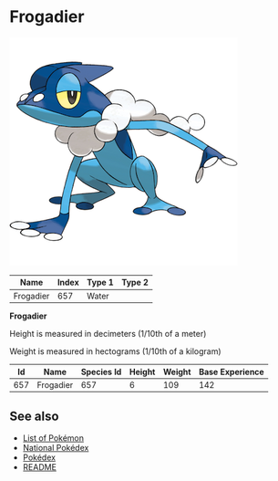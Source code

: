 # Frogadier


![Frogadier](images/657.png)

| **Name** | **Index** | **Type 1** | **Type 2** |
|----|----|----|----|
| Frogadier | 657 | Water  |  |

**Frogadier** 


Height is measured in decimeters (1/10th of a meter)

Weight is measured in hectograms (1/10th of a kilogram)

| **Id** | **Name** | **Species Id** | **Height** | **Weight** | **Base Experience** |
|--------|----------|----------------|------------|------------|---------------------|
| 657 | Frogadier | 657 | 6 | 109 | 142 |


## See also

- [List of Pokémon](../pokemon.md)
- [National Pokédex](../national_pokedex.md)
- [Pokédex](../pokedex.md)
- [README](../README.md)
